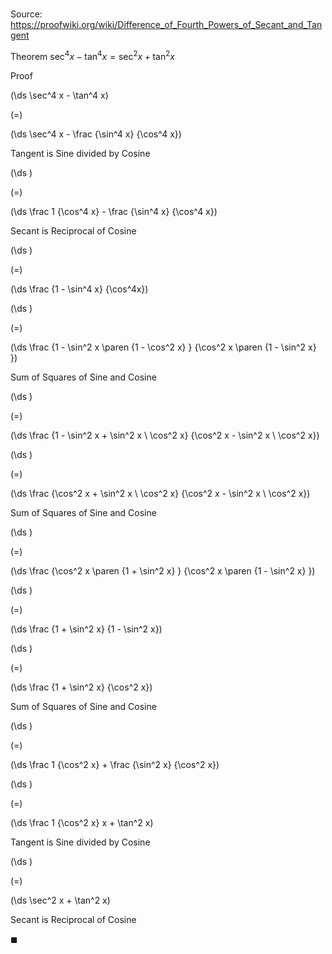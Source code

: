 # 

Source: https://proofwiki.org/wiki/Difference_of_Fourth_Powers_of_Secant_and_Tangent

Theorem
$\sec^4 x - \tan^4 x = \sec^2 x + \tan^2 x$


Proof













\(\ds \sec^4 x - \tan^4 x\)

\(=\)







\(\ds \sec^4 x - \frac {\sin^4 x} {\cos^4 x}\)





Tangent is Sine divided by Cosine














\(\ds \)

\(=\)







\(\ds \frac 1 {\cos^4 x} - \frac {\sin^4 x} {\cos^4 x}\)





Secant is Reciprocal of Cosine














\(\ds \)

\(=\)







\(\ds \frac {1 - \sin^4 x} {\cos^4x}\)




















\(\ds \)

\(=\)







\(\ds \frac {1 - \sin^2 x \paren {1 - \cos^2 x} } {\cos^2 x \paren {1 - \sin^2 x} }\)





Sum of Squares of Sine and Cosine














\(\ds \)

\(=\)







\(\ds \frac {1 - \sin^2 x + \sin^2 x \ \cos^2 x} {\cos^2 x - \sin^2 x \ \cos^2 x}\)




















\(\ds \)

\(=\)







\(\ds \frac {\cos^2 x + \sin^2 x \ \cos^2 x} {\cos^2 x - \sin^2 x \ \cos^2 x}\)





Sum of Squares of Sine and Cosine














\(\ds \)

\(=\)







\(\ds \frac {\cos^2 x \paren {1 + \sin^2 x} } {\cos^2 x \paren {1 - \sin^2 x} }\)




















\(\ds \)

\(=\)







\(\ds \frac {1 + \sin^2 x} {1 - \sin^2 x}\)




















\(\ds \)

\(=\)







\(\ds \frac {1 + \sin^2 x} {\cos^2 x}\)





Sum of Squares of Sine and Cosine














\(\ds \)

\(=\)







\(\ds \frac 1 {\cos^2 x} + \frac {\sin^2 x} {\cos^2 x}\)




















\(\ds \)

\(=\)







\(\ds \frac 1 {\cos^2 x} x + \tan^2 x\)





Tangent is Sine divided by Cosine














\(\ds \)

\(=\)







\(\ds \sec^2 x + \tan^2 x\)





Secant is Reciprocal of Cosine



$\blacksquare$





